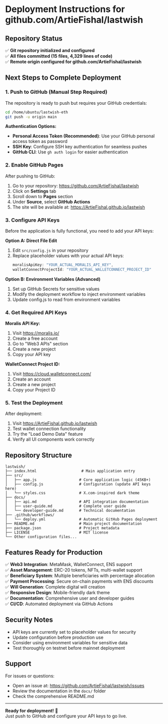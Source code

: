 # Deployment Instructions for github.com/ArtieFishal/lastwish

## Repository Status
✅ **Git repository initialized and configured**  
✅ **All files committed (15 files, 4,329 lines of code)**  
✅ **Remote origin configured for github.com/ArtieFishal/lastwish**  

## Next Steps to Complete Deployment

### 1. Push to GitHub (Manual Step Required)

The repository is ready to push but requires your GitHub credentials:

```bash
cd /home/ubuntu/lastwish-eth
git push -u origin main
```

**Authentication Options:**
- **Personal Access Token (Recommended)**: Use your GitHub personal access token as password
- **SSH Key**: Configure SSH key authentication for seamless pushes
- **GitHub CLI**: Use `gh auth login` for easier authentication

### 2. Enable GitHub Pages

After pushing to GitHub:

1. Go to your repository: https://github.com/ArtieFishal/lastwish
2. Click on **Settings** tab
3. Scroll down to **Pages** section
4. Under **Source**, select **GitHub Actions**
5. The site will be available at: https://ArtieFishal.github.io/lastwish

### 3. Configure API Keys

Before the application is fully functional, you need to add your API keys:

**Option A: Direct File Edit**
1. Edit `src/config.js` in your repository
2. Replace placeholder values with your actual API keys:
   ```javascript
   moralisApiKey: "YOUR_ACTUAL_MORALIS_API_KEY",
   walletConnectProjectId: "YOUR_ACTUAL_WALLETCONNECT_PROJECT_ID"
   ```

**Option B: Environment Variables (Advanced)**
1. Set up GitHub Secrets for sensitive values
2. Modify the deployment workflow to inject environment variables
3. Update config.js to read from environment variables

### 4. Get Required API Keys

**Moralis API Key:**
1. Visit https://moralis.io/
2. Create a free account
3. Go to "Web3 APIs" section
4. Create a new project
5. Copy your API key

**WalletConnect Project ID:**
1. Visit https://cloud.walletconnect.com/
2. Create an account
3. Create a new project
4. Copy your Project ID

### 5. Test the Deployment

After deployment:
1. Visit https://ArtieFishal.github.io/lastwish
2. Test wallet connection functionality
3. Try the "Load Demo Data" feature
4. Verify all UI components work correctly

## Repository Structure

```
lastwish/
├── index.html                    # Main application entry
├── src/
│   ├── app.js                   # Core application logic (45KB+)
│   ├── config.js                # Configuration (update API keys here)
│   └── styles.css               # X.com-inspired dark theme
├── docs/
│   ├── api.md                   # API integration documentation
│   ├── user-guide.md            # Complete user guide
│   └── developer-guide.md       # Technical documentation
├── .github/workflows/
│   └── deploy.yml               # Automatic GitHub Pages deployment
├── README.md                    # Main project documentation
├── package.json                 # Project metadata
├── LICENSE                      # MIT license
└── Other configuration files...
```

## Features Ready for Production

✅ **Web3 Integration**: MetaMask, WalletConnect, ENS support  
✅ **Asset Management**: ERC-20 tokens, NFTs, multi-wallet support  
✅ **Beneficiary System**: Multiple beneficiaries with percentage allocation  
✅ **Payment Processing**: Secure on-chain payments with ENS discounts  
✅ **Will Generation**: Complete digital will creation  
✅ **Responsive Design**: Mobile-friendly dark theme  
✅ **Documentation**: Comprehensive user and developer guides  
✅ **CI/CD**: Automated deployment via GitHub Actions  

## Security Notes

- API keys are currently set to placeholder values for security
- Update configuration before production use
- Consider using environment variables for sensitive data
- Test thoroughly on testnet before mainnet deployment

## Support

For issues or questions:
- Open an issue at: https://github.com/ArtieFishal/lastwish/issues
- Review the documentation in the `docs/` folder
- Check the comprehensive README.md

---

**Ready for deployment!** 🚀  
Just push to GitHub and configure your API keys to go live.

